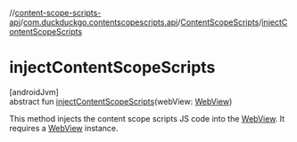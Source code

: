 //[content-scope-scripts-api](../../../index.md)/[com.duckduckgo.contentscopescripts.api](../index.md)/[ContentScopeScripts](index.md)/[injectContentScopeScripts](inject-content-scope-scripts.md)

# injectContentScopeScripts

[androidJvm]\
abstract fun [injectContentScopeScripts](inject-content-scope-scripts.md)(webView: [WebView](https://developer.android.com/reference/kotlin/android/webkit/WebView.html))

This method injects the content scope scripts JS code into the [WebView](https://developer.android.com/reference/kotlin/android/webkit/WebView.html). It requires a [WebView](https://developer.android.com/reference/kotlin/android/webkit/WebView.html) instance.
